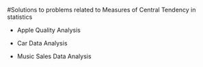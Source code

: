 #Solutions to problems related to Measures of Central Tendency in statistics



* Apple Quality Analysis
  
* Car Data Analysis
  
* Music Sales Data Analysis
